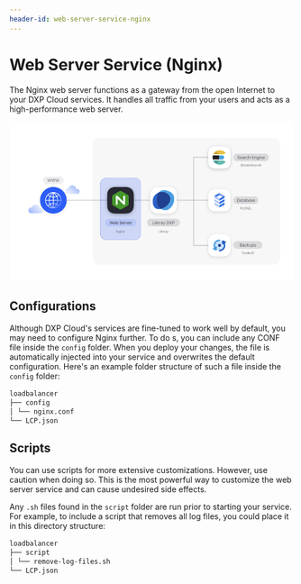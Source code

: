 ```yaml
---
header-id: web-server-service-nginx
---
```


# Web Server Service (Nginx)

The Nginx web server functions as a gateway from the open Internet to your DXP 
Cloud services. It handles all traffic from your users and acts as a 
high-performance web server. 

![Figure 1: The web server is one of several services available in DXP Cloud.](../../images/services-nginx.png)

## Configurations

Although DXP Cloud's services are fine-tuned to work well by default, you may 
need to configure Nginx further. To do s, you can include any CONF file inside 
the `config` folder. When you deploy your changes, the file is automatically 
injected into your service and overwrites the default configuration. Here's an 
example folder structure of such a file inside the `config` folder: 

    loadbalancer
    ├── config
    │ └── nginx.conf
    └── LCP.json

## Scripts

You can use scripts for more extensive customizations. However, use caution when 
doing so. This is the most powerful way to customize the web server service and 
can cause undesired side effects. 

Any `.sh` files found in the `script` folder are run prior to starting your 
service. For example, to include a script that removes all log files, you could 
place it in this directory structure: 

    loadbalancer
    ├── script
    │ └── remove-log-files.sh
    └── LCP.json

